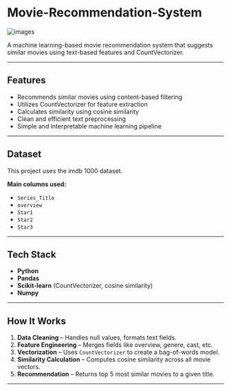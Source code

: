 # Movie-Recommendation-System

![images](https://media-hosting.imagekit.io/d4bcad6b9b2b40d4/Screenshot_20250504_202239.png?Expires=1840978426&Key-Pair-Id=K2ZIVPTIP2VGHC&Signature=EJgg1RY4FaYAJkcNyw8wOif2C~X-f-cM~ATdMCuY3SV3hukICAVn4Irz7JjHKLD5Ir0kcVehoJ2PyqWleEcCIZ1rNCOcJQJw1MsW6mjxhY4KpqRbl186xcR9cPq80R23PWuceoTl1cg53RA1HwZ-pZMBvqXbvCFyEAoGnqQP2jAeDKwVfMLuilSDVTumQotitDgtgpuwMQMO7IPxO8y4oBocv0FsDpPK5loCute0GA~cH8u1OQlbFUv0gR2O3bXT70g1k-kGkcW37WgEkHbL~KRC5qfjMRAGogHRVpd4eelN~iqBu5~OcpZgPPDxDKxpDEbVjng23Fyae95IXplHkw) 


A machine learning-based movie recommendation system that suggests similar movies using text-based features and CountVectorizer.

---

##  Features

- Recommends similar movies using content-based filtering
- Utilizes CountVectorizer for feature extraction
- Calculates similarity using cosine similarity
- Clean and efficient text preprocessing
- Simple and interpretable machine learning pipeline

---

##  Dataset

This project uses the imdb 1000 dataset.

**Main columns used:**
- `Series_Title`
- `overview`
- `Star1			`
- `Star2`
- `Star3`

---

##  Tech Stack

- **Python**
- **Pandas**
- **Scikit-learn** (CountVectorizer, cosine similarity)
- **Numpy**
---

##  How It Works

1. **Data Cleaning** – Handles null values, formats text fields.
2. **Feature Engineering** – Merges fields like overview, genere, cast, etc.
3. **Vectorization** – Uses `CountVectorizer` to create a bag-of-words model.
4. **Similarity Calculation** – Computes cosine similarity across all movie vectors.
5. **Recommendation** – Returns top 5 most similar movies to a given title.

---


